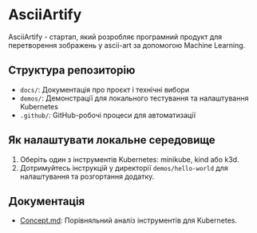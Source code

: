 # AsciiArtify

AsciiArtify - стартап, який розробляє програмний продукт для перетворення зображень у ascii-art за допомогою Machine Learning.

## Структура репозиторію
- `docs/`: Документація про проєкт і технічні вибори
- `demos/`: Демонстрації для локального тестування та налаштування Kubernetes
- `.github/`: GitHub-робочі процеси для автоматизації

## Як налаштувати локальне середовище
1. Оберіть один з інструментів Kubernetes: minikube, kind або k3d.
2. Дотримуйтесь інструкцій у директорії `demos/hello-world` для налаштування та розгортання додатку.

## Документація
- [Concept.md](docs/Concept.md): Порівняльний аналіз інструментів для Kubernetes.
